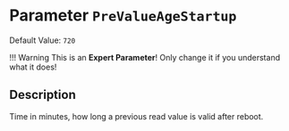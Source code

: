 # Parameter `PreValueAgeStartup`
Default Value: `720`

!!! Warning
    This is an **Expert Parameter**! Only change it if you understand what it does!

## Description
Time in minutes, how long a previous read value is valid after reboot.

